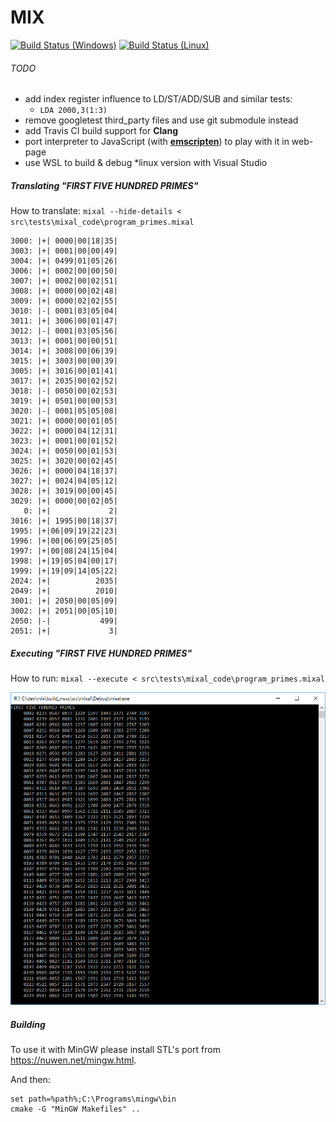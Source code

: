 # MIX

[![Build Status (Windows)](https://ci.appveyor.com/api/projects/status/github/grishavanika/mix?svg=true)](https://ci.appveyor.com/project/grishavanika/mix)
[![Build Status (Linux)](https://travis-ci.org/grishavanika/mix.svg)](https://travis-ci.org/grishavanika/mix)


###### TODO

- add index register influence to LD/ST/ADD/SUB and similar tests:
	* `LDA 2000,3(1:3)`
- remove googletest third_party files and use git submodule instead
- add Travis CI build support for **Clang**
- port interpreter to JavaScript (with **[emscripten](http://kripken.github.io/emscripten-site/)**)
to play with it in web-page
- use WSL to build & debug *linux version with Visual Studio

##### Translating "FIRST FIVE HUNDRED PRIMES"

How to translate:
    ```
    mixal --hide-details < src\tests\mixal_code\program_primes.mixal
    ```

```
3000: |+| 0000|00|18|35|
3003: |+| 0001|00|00|49|
3004: |+| 0499|01|05|26|
3006: |+| 0002|00|00|50|
3007: |+| 0002|00|02|51|
3008: |+| 0000|00|02|48|
3009: |+| 0000|02|02|55|
3010: |-| 0001|03|05|04|
3011: |+| 3006|00|01|47|
3012: |-| 0001|03|05|56|
3013: |+| 0001|00|00|51|
3014: |+| 3008|00|06|39|
3015: |+| 3003|00|00|39|
3005: |+| 3016|00|01|41|
3017: |+| 2035|00|02|52|
3018: |-| 0050|00|02|53|
3019: |+| 0501|00|00|53|
3020: |-| 0001|05|05|08|
3021: |+| 0000|00|01|05|
3022: |+| 0000|04|12|31|
3023: |+| 0001|00|01|52|
3024: |+| 0050|00|01|53|
3025: |+| 3020|00|02|45|
3026: |+| 0000|04|18|37|
3027: |+| 0024|04|05|12|
3028: |+| 3019|00|00|45|
3029: |+| 0000|00|02|05|
   0: |+|             2|
3016: |+| 1995|00|18|37|
1995: |+|06|09|19|22|23|
1996: |+|00|06|09|25|05|
1997: |+|00|08|24|15|04|
1998: |+|19|05|04|00|17|
1999: |+|19|09|14|05|22|
2024: |+|          2035|
2049: |+|          2010|
3001: |+| 2050|00|05|09|
3002: |+| 2051|00|05|10|
2050: |-|           499|
2051: |+|             3|
```

##### Executing "FIRST FIVE HUNDRED PRIMES"

How to run:
    ```
    mixal --execute < src\tests\mixal_code\program_primes.mixal
    ```

![](docs/first_500_primes.png)



##### Building

To use it with MinGW please install STL's port from https://nuwen.net/mingw.html.

And then:
```
set path=%path%;C:\Programs\mingw\bin
cmake -G "MinGW Makefiles" ..
```


